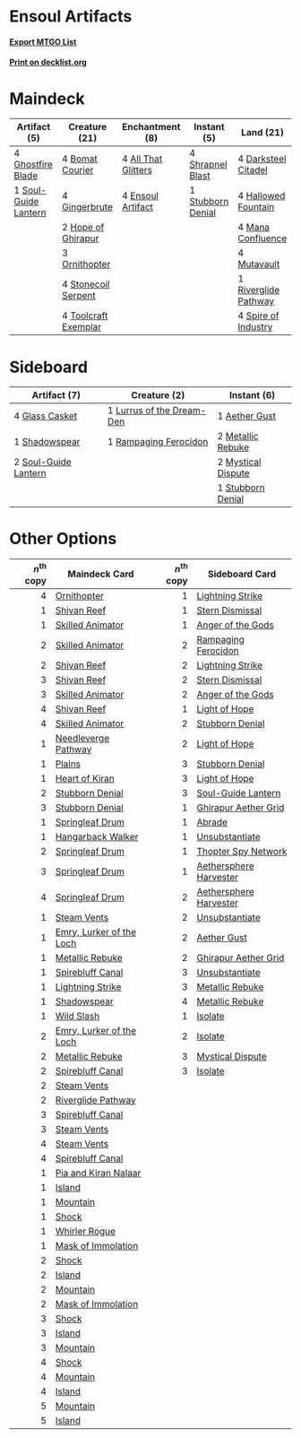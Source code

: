 # Ensoul Artifacts

#### [Export MTGO List](../collection/Ensoul%20Artifacts/Ensoul%20Artifacts.txt)
#### [Print on decklist.org](http://decklist.org/?deckmain=4%09All%20That%20Glitters%0A4%09Bomat%20Courier%0A4%09Darksteel%20Citadel%0A4%09Ensoul%20Artifact%0A4%09Ghostfire%20Blade%0A4%09Gingerbrute%0A4%09Hallowed%20Fountain%0A2%09Hope%20of%20Ghirapur%0A4%09Mana%20Confluence%0A4%09Mutavault%0A3%09Ornithopter%0A1%09Riverglide%20Pathway%0A4%09Shrapnel%20Blast%0A1%09Soul-Guide%20Lantern%0A4%09Spire%20of%20Industry%0A4%09Stonecoil%20Serpent%0A1%09Stubborn%20Denial%0A4%09Toolcraft%20Exemplar&deckside=1%09Aether%20Gust%0A4%09Glass%20Casket%0A1%09Lurrus%20of%20the%20Dream-Den%0A2%09Metallic%20Rebuke%0A2%09Mystical%20Dispute%0A1%09Rampaging%20Ferocidon%0A1%09Shadowspear%0A2%09Soul-Guide%20Lantern%0A1%09Stubborn%20Denial)
# Maindeck

|                                         Artifact (5)                                          |                                         Creature (21)                                         |                                       Enchantment (8)                                        |                                        Instant (5)                                         |                                           Land (21)                                           |
|-----------------------------------------------------------------------------------------------|-----------------------------------------------------------------------------------------------|----------------------------------------------------------------------------------------------|--------------------------------------------------------------------------------------------|-----------------------------------------------------------------------------------------------|
|4 [Ghostfire Blade](http://gatherer.wizards.com/Pages/Card/Details.aspx?multiverseid=386545)   |4 [Bomat Courier](http://gatherer.wizards.com/Pages/Card/Details.aspx?multiverseid=417772)     |4 [All That Glitters](http://gatherer.wizards.com/Pages/Card/Details.aspx?multiverseid=472964)|4 [Shrapnel Blast](http://gatherer.wizards.com/Pages/Card/Details.aspx?multiverseid=442784) |4 [Darksteel Citadel](http://gatherer.wizards.com/Pages/Card/Details.aspx?multiverseid=389479) |
|1 [Soul-Guide Lantern](http://gatherer.wizards.com/Pages/Card/Details.aspx?multiverseid=476488)|4 [Gingerbrute](http://gatherer.wizards.com/Pages/Card/Details.aspx?multiverseid=473181)       |4 [Ensoul Artifact](http://gatherer.wizards.com/Pages/Card/Details.aspx?multiverseid=383232)  |1 [Stubborn Denial](http://gatherer.wizards.com/Pages/Card/Details.aspx?multiverseid=386673)|4 [Hallowed Fountain](http://gatherer.wizards.com/Pages/Card/Details.aspx?multiverseid=97071)  |
|                                                                                               |2 [Hope of Ghirapur](http://gatherer.wizards.com/Pages/Card/Details.aspx?multiverseid=423821)  |                                                                                              |                                                                                            |4 [Mana Confluence](http://gatherer.wizards.com/Pages/Card/Details.aspx?multiverseid=409573)   |
|                                                                                               |3 [Ornithopter](http://gatherer.wizards.com/Pages/Card/Details.aspx?multiverseid=129665)       |                                                                                              |                                                                                            |4 [Mutavault](http://gatherer.wizards.com/Pages/Card/Details.aspx?multiverseid=370733)         |
|                                                                                               |4 [Stonecoil Serpent](http://gatherer.wizards.com/Pages/Card/Details.aspx?multiverseid=473197) |                                                                                              |                                                                                            |1 [Riverglide Pathway](http://gatherer.wizards.com/Pages/Card/Details.aspx?multiverseid=491920)|
|                                                                                               |4 [Toolcraft Exemplar](http://gatherer.wizards.com/Pages/Card/Details.aspx?multiverseid=417605)|                                                                                              |                                                                                            |4 [Spire of Industry](http://gatherer.wizards.com/Pages/Card/Details.aspx?multiverseid=423851) |


# Sideboard

|                                         Artifact (7)                                          |                                            Creature (2)                                            |                                         Instant (6)                                         |
|-----------------------------------------------------------------------------------------------|----------------------------------------------------------------------------------------------------|---------------------------------------------------------------------------------------------|
|4 [Glass Casket](http://gatherer.wizards.com/Pages/Card/Details.aspx?multiverseid=472977)      |1 [Lurrus of the Dream-Den](http://gatherer.wizards.com/Pages/Card/Details.aspx?multiverseid=479746)|1 [Aether Gust](http://gatherer.wizards.com/Pages/Card/Details.aspx?multiverseid=466796)     |
|1 [Shadowspear](http://gatherer.wizards.com/Pages/Card/Details.aspx?multiverseid=476487)       |1 [Rampaging Ferocidon](http://gatherer.wizards.com/Pages/Card/Details.aspx?multiverseid=435308)    |2 [Metallic Rebuke](http://gatherer.wizards.com/Pages/Card/Details.aspx?multiverseid=423706) |
|2 [Soul-Guide Lantern](http://gatherer.wizards.com/Pages/Card/Details.aspx?multiverseid=476488)|                                                                                                    |2 [Mystical Dispute](http://gatherer.wizards.com/Pages/Card/Details.aspx?multiverseid=473020)|
|                                                                                               |                                                                                                    |1 [Stubborn Denial](http://gatherer.wizards.com/Pages/Card/Details.aspx?multiverseid=386673) |


# Other Options

|*n*<sup>th</sup> copy|                                           Maindeck Card                                           |*n*<sup>th</sup> copy|                                         Sideboard Card                                          |
|--------------------:|---------------------------------------------------------------------------------------------------|--------------------:|-------------------------------------------------------------------------------------------------|
|                    4|[Ornithopter](http://gatherer.wizards.com/Pages/Card/Details.aspx?multiverseid=129665)             |                    1|[Lightning Strike](http://gatherer.wizards.com/Pages/Card/Details.aspx?multiverseid=383299)      |
|                    1|[Shivan Reef](http://gatherer.wizards.com/Pages/Card/Details.aspx?multiverseid=129731)             |                    1|[Stern Dismissal](http://gatherer.wizards.com/Pages/Card/Details.aspx?multiverseid=476319)       |
|                    1|[Skilled Animator](http://gatherer.wizards.com/Pages/Card/Details.aspx?multiverseid=447209)        |                    1|[Anger of the Gods](http://gatherer.wizards.com/Pages/Card/Details.aspx?multiverseid=438682)     |
|                    2|[Skilled Animator](http://gatherer.wizards.com/Pages/Card/Details.aspx?multiverseid=447209)        |                    2|[Rampaging Ferocidon](http://gatherer.wizards.com/Pages/Card/Details.aspx?multiverseid=435308)   |
|                    2|[Shivan Reef](http://gatherer.wizards.com/Pages/Card/Details.aspx?multiverseid=129731)             |                    2|[Lightning Strike](http://gatherer.wizards.com/Pages/Card/Details.aspx?multiverseid=383299)      |
|                    3|[Shivan Reef](http://gatherer.wizards.com/Pages/Card/Details.aspx?multiverseid=129731)             |                    2|[Stern Dismissal](http://gatherer.wizards.com/Pages/Card/Details.aspx?multiverseid=476319)       |
|                    3|[Skilled Animator](http://gatherer.wizards.com/Pages/Card/Details.aspx?multiverseid=447209)        |                    2|[Anger of the Gods](http://gatherer.wizards.com/Pages/Card/Details.aspx?multiverseid=438682)     |
|                    4|[Shivan Reef](http://gatherer.wizards.com/Pages/Card/Details.aspx?multiverseid=129731)             |                    1|[Light of Hope](http://gatherer.wizards.com/Pages/Card/Details.aspx?multiverseid=479540)         |
|                    4|[Skilled Animator](http://gatherer.wizards.com/Pages/Card/Details.aspx?multiverseid=447209)        |                    2|[Stubborn Denial](http://gatherer.wizards.com/Pages/Card/Details.aspx?multiverseid=386673)       |
|                    1|[Needleverge Pathway](http://gatherer.wizards.com/Pages/Card/Details.aspx?multiverseid=491918)     |                    2|[Light of Hope](http://gatherer.wizards.com/Pages/Card/Details.aspx?multiverseid=479540)         |
|                    1|[Plains](http://gatherer.wizards.com/Pages/Card/Details.aspx?multiverseid=439856)                  |                    3|[Stubborn Denial](http://gatherer.wizards.com/Pages/Card/Details.aspx?multiverseid=386673)       |
|                    1|[Heart of Kiran](http://gatherer.wizards.com/Pages/Card/Details.aspx?multiverseid=423820)          |                    3|[Light of Hope](http://gatherer.wizards.com/Pages/Card/Details.aspx?multiverseid=479540)         |
|                    2|[Stubborn Denial](http://gatherer.wizards.com/Pages/Card/Details.aspx?multiverseid=386673)         |                    3|[Soul-Guide Lantern](http://gatherer.wizards.com/Pages/Card/Details.aspx?multiverseid=476488)    |
|                    3|[Stubborn Denial](http://gatherer.wizards.com/Pages/Card/Details.aspx?multiverseid=386673)         |                    1|[Ghirapur Aether Grid](http://gatherer.wizards.com/Pages/Card/Details.aspx?multiverseid=398517)  |
|                    1|[Springleaf Drum](http://gatherer.wizards.com/Pages/Card/Details.aspx?multiverseid=378534)         |                    1|[Abrade](http://gatherer.wizards.com/Pages/Card/Details.aspx?multiverseid=430772)                |
|                    1|[Hangarback Walker](http://gatherer.wizards.com/Pages/Card/Details.aspx?multiverseid=420600)       |                    1|[Unsubstantiate](http://gatherer.wizards.com/Pages/Card/Details.aspx?multiverseid=414374)        |
|                    2|[Springleaf Drum](http://gatherer.wizards.com/Pages/Card/Details.aspx?multiverseid=378534)         |                    1|[Thopter Spy Network](http://gatherer.wizards.com/Pages/Card/Details.aspx?multiverseid=451062)   |
|                    3|[Springleaf Drum](http://gatherer.wizards.com/Pages/Card/Details.aspx?multiverseid=378534)         |                    1|[Aethersphere Harvester](http://gatherer.wizards.com/Pages/Card/Details.aspx?multiverseid=423809)|
|                    4|[Springleaf Drum](http://gatherer.wizards.com/Pages/Card/Details.aspx?multiverseid=378534)         |                    2|[Aethersphere Harvester](http://gatherer.wizards.com/Pages/Card/Details.aspx?multiverseid=423809)|
|                    1|[Steam Vents](http://gatherer.wizards.com/Pages/Card/Details.aspx?multiverseid=405109)             |                    2|[Unsubstantiate](http://gatherer.wizards.com/Pages/Card/Details.aspx?multiverseid=414374)        |
|                    1|[Emry, Lurker of the Loch](http://gatherer.wizards.com/Pages/Card/Details.aspx?multiverseid=473005)|                    2|[Aether Gust](http://gatherer.wizards.com/Pages/Card/Details.aspx?multiverseid=466796)           |
|                    1|[Metallic Rebuke](http://gatherer.wizards.com/Pages/Card/Details.aspx?multiverseid=423706)         |                    2|[Ghirapur Aether Grid](http://gatherer.wizards.com/Pages/Card/Details.aspx?multiverseid=398517)  |
|                    1|[Spirebluff Canal](http://gatherer.wizards.com/Pages/Card/Details.aspx?multiverseid=417822)        |                    3|[Unsubstantiate](http://gatherer.wizards.com/Pages/Card/Details.aspx?multiverseid=414374)        |
|                    1|[Lightning Strike](http://gatherer.wizards.com/Pages/Card/Details.aspx?multiverseid=383299)        |                    3|[Metallic Rebuke](http://gatherer.wizards.com/Pages/Card/Details.aspx?multiverseid=423706)       |
|                    1|[Shadowspear](http://gatherer.wizards.com/Pages/Card/Details.aspx?multiverseid=476487)             |                    4|[Metallic Rebuke](http://gatherer.wizards.com/Pages/Card/Details.aspx?multiverseid=423706)       |
|                    1|[Wild Slash](http://gatherer.wizards.com/Pages/Card/Details.aspx?multiverseid=391959)              |                    1|[Isolate](http://gatherer.wizards.com/Pages/Card/Details.aspx?multiverseid=447153)               |
|                    2|[Emry, Lurker of the Loch](http://gatherer.wizards.com/Pages/Card/Details.aspx?multiverseid=473005)|                    2|[Isolate](http://gatherer.wizards.com/Pages/Card/Details.aspx?multiverseid=447153)               |
|                    2|[Metallic Rebuke](http://gatherer.wizards.com/Pages/Card/Details.aspx?multiverseid=423706)         |                    3|[Mystical Dispute](http://gatherer.wizards.com/Pages/Card/Details.aspx?multiverseid=473020)      |
|                    2|[Spirebluff Canal](http://gatherer.wizards.com/Pages/Card/Details.aspx?multiverseid=417822)        |                    3|[Isolate](http://gatherer.wizards.com/Pages/Card/Details.aspx?multiverseid=447153)               |
|                    2|[Steam Vents](http://gatherer.wizards.com/Pages/Card/Details.aspx?multiverseid=405109)             |                     |                                                                                                 |
|                    2|[Riverglide Pathway](http://gatherer.wizards.com/Pages/Card/Details.aspx?multiverseid=491920)      |                     |                                                                                                 |
|                    3|[Spirebluff Canal](http://gatherer.wizards.com/Pages/Card/Details.aspx?multiverseid=417822)        |                     |                                                                                                 |
|                    3|[Steam Vents](http://gatherer.wizards.com/Pages/Card/Details.aspx?multiverseid=405109)             |                     |                                                                                                 |
|                    4|[Steam Vents](http://gatherer.wizards.com/Pages/Card/Details.aspx?multiverseid=405109)             |                     |                                                                                                 |
|                    4|[Spirebluff Canal](http://gatherer.wizards.com/Pages/Card/Details.aspx?multiverseid=417822)        |                     |                                                                                                 |
|                    1|[Pia and Kiran Nalaar](http://gatherer.wizards.com/Pages/Card/Details.aspx?multiverseid=442783)    |                     |                                                                                                 |
|                    1|[Island](http://gatherer.wizards.com/Pages/Card/Details.aspx?multiverseid=439857)                  |                     |                                                                                                 |
|                    1|[Mountain](http://gatherer.wizards.com/Pages/Card/Details.aspx?multiverseid=439859)                |                     |                                                                                                 |
|                    1|[Shock](http://gatherer.wizards.com/Pages/Card/Details.aspx?multiverseid=129732)                   |                     |                                                                                                 |
|                    1|[Whirler Rogue](http://gatherer.wizards.com/Pages/Card/Details.aspx?multiverseid=451066)           |                     |                                                                                                 |
|                    1|[Mask of Immolation](http://gatherer.wizards.com/Pages/Card/Details.aspx?multiverseid=466905)      |                     |                                                                                                 |
|                    2|[Shock](http://gatherer.wizards.com/Pages/Card/Details.aspx?multiverseid=129732)                   |                     |                                                                                                 |
|                    2|[Island](http://gatherer.wizards.com/Pages/Card/Details.aspx?multiverseid=439857)                  |                     |                                                                                                 |
|                    2|[Mountain](http://gatherer.wizards.com/Pages/Card/Details.aspx?multiverseid=439859)                |                     |                                                                                                 |
|                    2|[Mask of Immolation](http://gatherer.wizards.com/Pages/Card/Details.aspx?multiverseid=466905)      |                     |                                                                                                 |
|                    3|[Shock](http://gatherer.wizards.com/Pages/Card/Details.aspx?multiverseid=129732)                   |                     |                                                                                                 |
|                    3|[Island](http://gatherer.wizards.com/Pages/Card/Details.aspx?multiverseid=439857)                  |                     |                                                                                                 |
|                    3|[Mountain](http://gatherer.wizards.com/Pages/Card/Details.aspx?multiverseid=439859)                |                     |                                                                                                 |
|                    4|[Shock](http://gatherer.wizards.com/Pages/Card/Details.aspx?multiverseid=129732)                   |                     |                                                                                                 |
|                    4|[Mountain](http://gatherer.wizards.com/Pages/Card/Details.aspx?multiverseid=439859)                |                     |                                                                                                 |
|                    4|[Island](http://gatherer.wizards.com/Pages/Card/Details.aspx?multiverseid=439857)                  |                     |                                                                                                 |
|                    5|[Mountain](http://gatherer.wizards.com/Pages/Card/Details.aspx?multiverseid=439859)                |                     |                                                                                                 |
|                    5|[Island](http://gatherer.wizards.com/Pages/Card/Details.aspx?multiverseid=439857)                  |                     |                                                                                                 |

